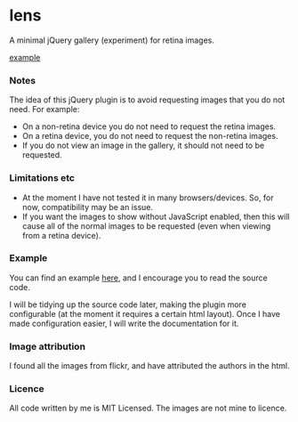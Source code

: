 lens
====

A minimal jQuery gallery (experiment) for retina images. 

[example](http://austinbirch.co.uk/lens)

### Notes

The idea of this jQuery plugin is to avoid requesting images that you do not
need. For example:

- On a non-retina device you do not need to request the retina images. 
- On a retina device, you do not need to request the non-retina images.
- If you do not view an image in the gallery, it should not need to be
  requested.
  
### Limitations etc

- At the moment I have not tested it in many browsers/devices. So, for now,
  compatibility may be an issue.
- If you want the images to show without JavaScript enabled, then this will
  cause all of the normal images to be requested (even when viewing from a
  retina device).
  
### Example

You can find an example [here](http://austinbirch.co.uk/lens), and I
encourage you to read the source code.

I will be tidying up the source code later, making the plugin more
configurable (at the moment it requires a certain html layout). Once I
have made configuration easier, I will write the documentation for it.

### Image attribution

I found all the images from flickr, and have attributed the authors in the
html.

### Licence

All code written by me is MIT Licensed. The images are not mine to licence.
